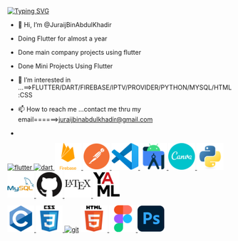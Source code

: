 [![Typing SVG](https://readme-typing-svg.herokuapp.com?font=Fira+Code&weight=500&size=30&pause=1000&random=false&width=435&lines=Its+Me+JURAIJ)](https://git.io/typing-svg)
- 👋 Hi, I’m @JuraijBinAbdulKhadir
- Doing Flutter for almost a year
- Done main company projects using flutter
- Done Mini Projects Using Flutter 
- 👀 I’m interested in ...==>FLUTTER/DART/FIREBASE/IPTV/PROVIDER/PYTHON/MYSQL/HTML:CSS
- 📫 How to reach me ...contact me thru my email======>juraijbinabdulkhadir@gmail.com

- 
<p align="left"> 
<a href="https://flutter.dev" target="_blank" rel="noreferrer"> <img src="https://www.vectorlogo.zone/logos/flutterio/flutterio-icon.svg" alt="flutter" width="60" height="60"/> </a>
<a href="https://dart.dev" target="_blank" rel="noreferrer"> <img src="https://www.vectorlogo.zone/logos/dartlang/dartlang-icon.svg" alt="dart" width="60" height="60"/> </a>
<a href="https://www.firebase.com/" target="_blank" rel="noreferrer"> <img src="https://github.com/devicons/devicon/blob/master/icons/firebase/firebase-plain-wordmark.svg" alt="c" width="60" height="60"/> </a> 
<a href="https://www.postman.com/" target="_blank" rel="noreferrer"> <img src="https://github.com/devicons/devicon/blob/master/icons/postman/postman-original.svg" alt="c" width="60" height="60"/> </a>
  <a href="https://code.visualstudio.com/" target="_blank" rel="noreferrer"> <img src="https://github.com/devicons/devicon/blob/master/icons/vscode/vscode-original.svg" alt="html5" width="60" height="60"/> </a>
  <a href="https://developer.android.com/studio" target="_blank" rel="noreferrer"> <img src="https://github.com/devicons/devicon/blob/master/icons/androidstudio/androidstudio-original.svg" alt="html5" width="60" height="60"/> </a>
  <a href="https://canva.com/" target="_blank" rel="noreferrer"> <img src="https://github.com/devicons/devicon/blob/master/icons/canva/canva-original.svg" alt="html5" width="60" height="60"/> </a>
<a href="https://www.python.org" target="_blank" rel="noreferrer"> <img src="https://raw.githubusercontent.com/devicons/devicon/master/icons/python/python-original.svg" alt="python" width="60" height="60"/> </a> 
  <a href="https://www.mysql.com/" target="_blank" rel="noreferrer"> <img src="https://raw.githubusercontent.com/devicons/devicon/master/icons/mysql/mysql-original-wordmark.svg" alt="mysql" width="60" height="60"/> </a>
  <a href="https://www.w3.github.com" target="_blank" rel="noreferrer"> <img src="https://github.com/devicons/devicon/blob/master/icons/github/github-original.svg" alt="html5" width="60" height="60"/> </a>
  <a href="https://www.overleaf.com/" target="_blank" rel="noreferrer"> <img src="https://github.com/devicons/devicon/blob/master/icons/latex/latex-original.svg" alt="html5" width="60" height="60"/> </a>
  <a href="https://www.yaml.com/" target="_blank" rel="noreferrer"> <img src="https://github.com/devicons/devicon/blob/master/icons/yaml/yaml-original.svg" alt="html5" width="60" height="60"/> </a>
  
<a href="https://www.cprogramming.com/" target="_blank" rel="noreferrer"> <img src="https://raw.githubusercontent.com/devicons/devicon/master/icons/c/c-original.svg" alt="c" width="60" height="60"/> </a> 
<a href="https://www.w3schools.com/css/" target="_blank" rel="noreferrer"> <img src="https://raw.githubusercontent.com/devicons/devicon/master/icons/css3/css3-original-wordmark.svg" alt="css3" width="60" height="60"/> </a> 
<a href="https://git-scm.com/" target="_blank" rel="noreferrer"> <img src="https://www.vectorlogo.zone/logos/git-scm/git-scm-icon.svg" alt="git" width="60" height="60"/></a> 
<a href="https://www.w3.org/html/" target="_blank" rel="noreferrer"> <img src="https://raw.githubusercontent.com/devicons/devicon/master/icons/html5/html5-original-wordmark.svg" alt="html5" width="60" height="60"/> </a>
<a href="https://www.figma.com" target="_blank" rel="noreferrer"> <img src="https://github.com/devicons/devicon/blob/master/icons/figma/figma-original.svg" alt="html5" width="60" height="60"/> </a>
<a href="https://www.photoshop.com" target="_blank" rel="noreferrer"> <img src="https://github.com/devicons/devicon/blob/master/icons/photoshop/photoshop-original.svg" alt="html5" width="60" height="60"/> </a>
  
 </p>


<br><br>

<!---
JuraijBinAbdulKhadir/JuraijBinAbdulKhadir is a ✨ special ✨ repository because its `README.md` (this file) appears on your GitHub profile.
You can click the Preview link to take a look at your changes.
--->

